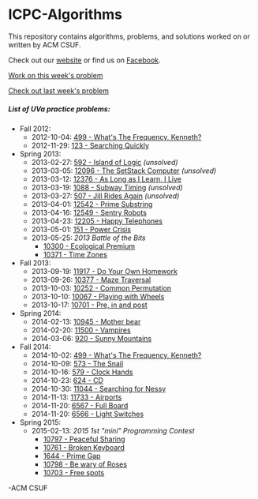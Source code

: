 ICPC-Algorithms
===============

This repository contains algorithms, problems, and solutions worked on or written by ACM CSUF.

Check out our [website](http://acm.ecs.fullerton.edu/) or find us on
[Facebook](http://www.facebook.com/groups/acmcsuf/).

[Work on this week's problem](http://acm.ecs.fullerton.edu/problem)

[Check out last week's problem](http://acm.ecs.fullerton.edu/lastweek)

##### List of UVa practice problems:
* Fall 2012:
  * 2012-10-04: [499 - What's The Frequency, Kenneth?](http://uva.onlinejudge.org/index.php?option=com_onlinejudge&Itemid=8&category=6&page=show_problem&problem=440)
  * 2012-11-29: [123 - Searching Quickly](http://uva.onlinejudge.org/index.php?option=com_onlinejudge&Itemid=8&category=352&page=show_problem&problem=59)
* Spring 2013:
  * 2013-02-27: [592 - Island of Logic](http://uva.onlinejudge.org/index.php?option=com_onlinejudge&Itemid=8&page=show_problem&problem=533) *(unsolved)*
  * 2013-03-05: [12096 - The SetStack Computer](http://uva.onlinejudge.org/index.php?option=com_onlinejudge&Itemid=8&page=show_problem&problem=3248) *(unsolved)*
  * 2013-03-12: [12376 - As Long as I Learn, I Live](http://uva.onlinejudge.org/index.php?option=com_onlinejudge&Itemid=8&category=282&page=show_problem&problem=3798)
  * 2013-03-19: [1088 - Subway Timing](http://uva.onlinejudge.org/index.php?option=com_onlinejudge&Itemid=8&category=256&page=show_problem&problem=3529) *(unsolved)*
  * 2013-03-27: [507 - Jill Rides Again](http://uva.onlinejudge.org/index.php?option=com_onlinejudge&Itemid=8&category=53&page=show_problem&problem=448) *(unsolved)*
  * 2013-04-01: [12542 - Prime Substring](http://uva.onlinejudge.org/index.php?option=com_onlinejudge&Itemid=8&category=441&page=show_problem&problem=3987)
  * 2013-04-16: [12549 - Sentry Robots](http://uva.onlinejudge.org/index.php?option=com_onlinejudge&Itemid=8&category=441&page=show_problem&problem=3994)
  * 2013-04-23: [12205 - Happy Telephones](http://uva.onlinejudge.org/index.php?option=com_onlinejudge&Itemid=8&category=244&page=show_problem&problem=3357)
  * 2013-05-01: [151 - Power Crisis](http://uva.onlinejudge.org/index.php?option=com_onlinejudge&Itemid=8&category=3&page=show_problem&problem=87)
  * 2013-05-25: *2013 Battle of the Bits*
    * [10300 - Ecological Premium](http://uva.onlinejudge.org/index.php?option=com_onlinejudge&Itemid=8&category=15&page=show_problem&problem=1241)
    * [10371 - Time Zones](http://uva.onlinejudge.org/index.php?option=com_onlinejudge&Itemid=8&category=15&page=show_problem&problem=1312)
* Fall 2013:
  * 2013-09-19: [11917 - Do Your Own Homework](http://uva.onlinejudge.org/index.php?option=com_onlinejudge&Itemid=8&category=229&page=show_problem&problem=3068)
  * 2013-09-26: [10377 - Maze Traversal](http://uva.onlinejudge.org/index.php?option=com_onlinejudge&Itemid=8&category=15&page=show_problem&problem=1318)
  * 2013-10-03: [10252 - Common Permutation](http://uva.onlinejudge.org/index.php?option=onlinejudge&page=show_problem&problem=1193)
  * 2013-10-10: [10067 - Playing with Wheels](http://uva.onlinejudge.org/index.php?option=com_onlinejudge&Itemid=8&page=show_problem&problem=1008)
  * 2013-10-17: [10701 - Pre, in and post](http://uva.onlinejudge.org/index.php?option=com_onlinejudge&Itemid=8&category=19&page=show_problem&problem=1642)
* Spring 2014:
  * 2014-02-13: [10945 - Mother bear](http://uva.onlinejudge.org/index.php?option=com_onlinejudge&Itemid=8&category=21&page=show_problem&problem=1886)
  * 2014-02-20: [11500 - Vampires](http://uva.onlinejudge.org/index.php?option=com_onlinejudge&Itemid=8&category=27&page=show_problem&problem=2495)
  * 2014-03-06: [920 - Sunny Mountains](http://uva.onlinejudge.org/index.php?option=com_onlinejudge&Itemid=8&category=11&page=show_problem&problem=861)
* Fall 2014:
  * 2014-10-02: [499 - What's The Frequency, Kenneth?](http://uva.onlinejudge.org/index.php?option=com_onlinejudge&Itemid=8&category=6&page=show_problem&problem=440)
  * 2014-10-09: [573 - The Snail](http://uva.onlinejudge.org/index.php?option=onlinejudge&page=show_problem&problem=514)
  * 2014-10-16: [579 - Clock Hands](http://uva.onlinejudge.org/index.php?option=com_onlinejudge&Itemid=8&page=show_problem&problem=520)
  * 2014-10-23: [624 - CD](http://uva.onlinejudge.org/index.php?option=onlinejudge&page=show_problem&problem=565)
  * 2014-10-30: [11044 - Searching for Nessy](http://uva.onlinejudge.org/index.php?option=onlinejudge&page=show_problem&problem=1985)
  * 2014-11-13: [11733 - Airports](http://uva.onlinejudge.org/index.php?option=com_onlinejudge&Itemid=8&page=show_problem&problem=2833)
  * 2014-11-20: [6567 - Full Board](https://icpcarchive.ecs.baylor.edu/index.php?option=com_onlinejudge&Itemid=8&category=626&page=show_problem&problem=4578)
  * 2014-11-20: [6566 - Light Switches](https://icpcarchive.ecs.baylor.edu/index.php?option=com_onlinejudge&Itemid=8&category=626&page=show_problem&problem=4577)
* Spring 2015:
  * 2015-02-13: *2015 1st "mini" Programming Contest*
    * [10797 - Peaceful Sharing](uva.onlinejudge.org/index.php?option=com_onlinejudge&Itemid=8&page=show_problem&problem=1738)
    * [10761 - Broken Keyboard](http://uva.onlinejudge.org/index.php?option=com_onlinejudge&Itemid=8&page=show_problem&problem=1702)
    * [1644 - Prime Gap](http://uva.onlinejudge.org/index.php?option=com_onlinejudge&Itemid=8&page=show_problem&problem=4519)
    * [10798 - Be wary of Roses](uva.onlinejudge.org/index.php?option=com_onlinejudge&Itemid=8&page=show_problem&problem=1739)
    * [10703 - Free spots](http://uva.onlinejudge.org/index.php?option=onlinejudge&page=show_problem&problem=1644)

-ACM CSUF
